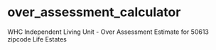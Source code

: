 # over_assessment_calculator
WHC Independent Living Unit - Over Assessment Estimate for 50613 zipcode Life Estates
